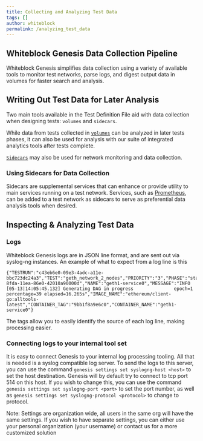 ```yaml
---
title: Collecting and Analyzing Test Data
tags: []
author: whiteblock
permalink: /analyzing_test_data
---
```

## Whiteblock Genesis Data Collection Pipeline
Whiteblock Genesis simplifies data collection using a variety of available tools to monitor test networks, parse logs, and digest output data in volumes for faster search and analysis.

## Writing Out Test Data for Later Analysis
Two main tools available in the Test Definition File aid with data collection when designing tests: `volumes` and `sidecars`.

While data from tests collected in  [`volumes`](/schema.html#volumes) can be analyzed in later tests phases, it can also be used for analysis with our suite of integrated analytics tools after tests complete.

[`Sidecars`](/defining_tests.html#defining-sidecars) may also be used for network monitoring and data collection.

### Using Sidecars for Data Collection
Sidecars are supplemental services that can enhance or provide utility to main services running on a test network. Services, such as [Prometheus](https://prometheus.io/), can be added to a test network as sidecars to serve as preferential data analysis tools when desired.

## Inspecting & Analyzing Test Data

### Logs 
Whiteblock Genesis logs are in JSON line format, and are sent out via syslog-ng instances. An example of what to expect from a log line is this 
```
{"TESTRUN":"c43eb6e0-09e3-4adc-a11e-bbc723dc24a3","TEST":"geth_network_2_nodes","PRIORITY":"3","PHASE":"start","ORG":"e6bec93a-8fda-11ea-86e0-42010a90000d","NAME":"geth1-service0","MESSAGE":"INFO [05-13|14:05:45.132] Generating DAG in progress               epoch=1 percentage=39 elapsed=16.265s","IMAGE_NAME":"ethereum/client-go:alltools-latest","CONTAINER_TAG":"9bb1f8a9e6c0","CONTAINER_NAME":"geth1-service0"}
```
The tags allow you to easily identify the source of each log line, making processing easier. 

### Connecting logs to your internal tool set
It is easy to connect Genesis to your internal log processing tooling. All that is needed is a syslog compatible log server. To send the logs to this server, you can use the command `genesis settings set syslogng-host <host>` to set the host destination. Genesis will by default try to connect to tcp port 514 on this host. If you wish to change this, you can use the command `genesis settings set syslogng-port <port>` to set the port number, as well as  `genesis settings set syslogng-protocol <protocol>` to change to protocol. 

Note: Settings are organization wide, all users in the same org will have the same settings. If you wish to have separate settings, you can either use your personal organization (your username) or contact us for a more customized solution
